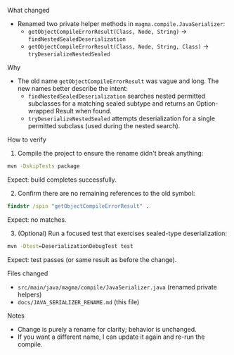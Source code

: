 What changed

- Renamed two private helper methods in `magma.compile.JavaSerializer`:
  - `getObjectCompileErrorResult(Class, Node, String)` -> `findNestedSealedDeserialization`
  - `getObjectCompileErrorResult(Class, Node, String, Class)` -> `tryDeserializeNestedSealed`

Why

- The old name `getObjectCompileErrorResult` was vague and long. The new names better describe the intent:
  - `findNestedSealedDeserialization` searches nested permitted subclasses for a matching sealed subtype and returns an Option-wrapped Result when found.
  - `tryDeserializeNestedSealed` attempts deserialization for a single permitted subclass (used during the nested search).

How to verify

1. Compile the project to ensure the rename didn't break anything:

```cmd
mvn -DskipTests package
```

Expect: build completes successfully.

2. Confirm there are no remaining references to the old symbol:

```cmd
findstr /spin "getObjectCompileErrorResult" .
```

Expect: no matches.

3. (Optional) Run a focused test that exercises sealed-type deserialization:

```cmd
mvn -Dtest=DeserializationDebugTest test
```

Expect: test passes (or same result as before the change).

Files changed

- `src/main/java/magma/compile/JavaSerializer.java` (renamed private helpers)
- `docs/JAVA_SERIALIZER_RENAME.md` (this file)

Notes

- Change is purely a rename for clarity; behavior is unchanged.
- If you want a different name, I can update it again and re-run the compile.

